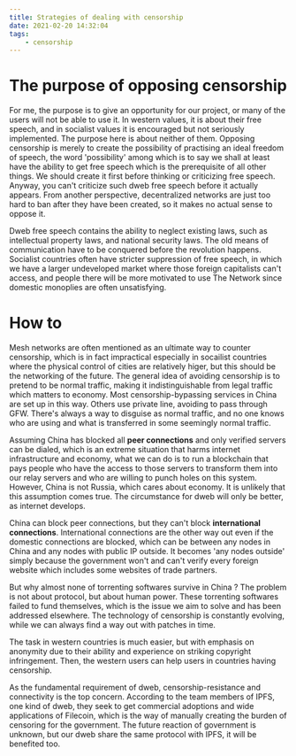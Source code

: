 ```yaml
---
title: Strategies of dealing with censorship
date: 2021-02-20 14:32:04
tags:
    - censorship
---
```



# The purpose of opposing censorship

For me, the purpose is to give an opportunity for our project, or many of the users will not be able to use it. In western values, it is about their free speech, and in socialist values it is encouraged but not seriously implemented. The purpose here is about neither of them. Opposing censorship is merely to create the possibility of practising an ideal freedom of speech, the word 'possibility' among which is to say we shall at least have the ability to get free speech which is the prerequisite of all other things. We should create it first before thinking or criticizing free speech. Anyway, you can't criticize such dweb free speech before it actually appears. From another perspective, decentralized networks are just too hard to ban after they have been created, so it makes no actual sense to oppose it.

Dweb free speech contains the ability to neglect existing laws, such as intellectual property laws, and national security laws. The old means of communication have to be conquered before the revolution happens. Socialist countries often have stricter suppression of free speech, in which we have a larger undeveloped market where those foreign capitalists can't access, and people there will be more motivated to use The Network since domestic monoplies are often unsatisfying.

# How to

Mesh networks are often mentioned as an ultimate way to counter censorship, which is in fact impractical especially in socailist countries where the physical control of cities are relatively higer, but this should be the networking of the future. The general idea of avoiding censorship is to pretend to be normal traffic, making it indistinguishable from legal traffic which matters to economy. Most censorship-bypassing services in China are set up in this way. Others use private line, avoiding to pass through GFW. There's always a way to disguise as normal traffic, and no one knows who are using and what is transferred in some seemingly normal traffic.

Assuming China has blocked all **peer connections** and only verified servers can be dialed, which is an extreme situation that harms internet infrastructure and economy, what we can do is to run a blockchain that pays people who have the access to those servers to transform them into our relay servers and who are willing to punch holes on this system. However, China is not Russia, which cares about economy. It is unlikely that this assumption comes true. The circumstance for dweb will only be better, as internet develops.

China can block peer connections, but they can't block **international connections**. International connections are the other way out even if the domestic connections are blocked, which can be between any nodes in China and any nodes with public IP outside. It becomes 'any nodes outside' simply because the government won't and can't verify every foreign website which includes some websites of trade partners.

But why almost none of torrenting softwares survive in China ? The problem is not about protocol, but about human power. These torrenting softwares failed to fund themselves, which is the issue we aim to solve and has been addressed elsewhere. The technology of censorship is constantly evolving, while we can always find a way out with patches in time.

The task in western countries is much easier, but with emphasis on anonymity due to their ability and experience on striking copyright infringement. Then, the western users can help users in countries having censorship.

As the fundamental requirement of dweb, censorship-resistance and connectivity is the top concern. According to the team members of IPFS, one kind of dweb, they seek to get commercial adoptions and wide applications of Filecoin, which is the way of manually creating the burden of censoring for the government. The future reaction of government is unknown, but our dweb share the same protocol with IPFS, it will be benefited too.